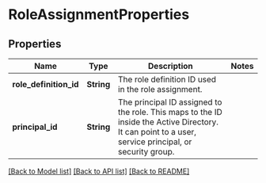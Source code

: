 # RoleAssignmentProperties

## Properties

Name | Type | Description | Notes
------------ | ------------- | ------------- | -------------
**role_definition_id** | **String** | The role definition ID used in the role assignment. | 
**principal_id** | **String** | The principal ID assigned to the role. This maps to the ID inside the Active Directory. It can point to a user, service principal, or security group. | 

[[Back to Model list]](../README.md#documentation-for-models) [[Back to API list]](../README.md#documentation-for-api-endpoints) [[Back to README]](../README.md)


